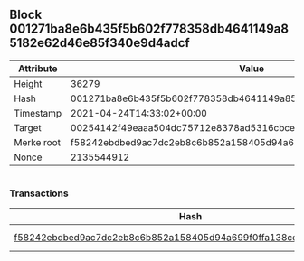 ## Block 001271ba8e6b435f5b602f778358db4641149a85182e62d46e85f340e9d4adcf

Attribute | Value
--- | ---
Height | 36279
Hash | 001271ba8e6b435f5b602f778358db4641149a85182e62d46e85f340e9d4adcf
Timestamp | 2021-04-24T14:33:02+00:00
Target | 00254142f49eaaa504dc75712e8378ad5316cbcead634704b3734b6271167cc4
Merke root | f58242ebdbed9ac7dc2eb8c6b852a158405d94a699f0ffa138ce60d0611d221d
Nonce | 2135544912

```

```

### Transactions

Hash | Amount
--- | ---
[f58242ebdbed9ac7dc2eb8c6b852a158405d94a699f0ffa138ce60d0611d221d](f58242ebdbed9ac7dc2eb8c6b852a158405d94a699f0ffa138ce60d0611d221d.md) | 10.00000000 SKEPTI 
